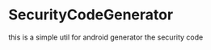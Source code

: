 SecurityCodeGenerator
=====================

this is a simple util for android generator the security code 
